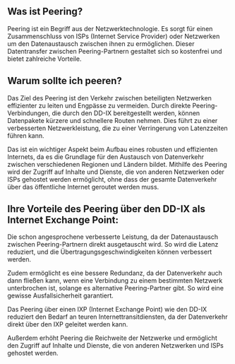 ## Was ist Peering?

Peering ist ein Begriff aus der Netzwerktechnologie. Es sorgt für einen Zusammenschluss von ISPs (Internet Service Provider) oder Netzwerken um den Datenaustausch zwischen ihnen zu ermöglichen. Dieser Datentransfer zwischen Peering-Partnern gestaltet sich so kostenfrei und bietet zahlreiche Vorteile.

## Warum sollte ich peeren?

Das Ziel des Peering ist den Verkehr zwischen beteiligten Netzwerken effizienter zu leiten und Engpässe zu vermeiden. Durch direkte Peering-Verbindungen, die durch den DD-IX bereitgestellt werden, können Datenpakete kürzere und schnellere Routen nehmen. Dies führt zu einer verbesserten Netzwerkleistung, die zu einer Verringerung von Latenzzeiten führen kann.

Das ist ein wichtiger Aspekt beim Aufbau eines robusten und effizienten Internets, da es die Grundlage für den Austausch von Datenverkehr zwischen verschiedenen Regionen und Ländern bildet. Mithilfe des Peering wird der Zugriff auf Inhalte und Dienste, die von anderen Netzwerken oder ISPs gehostet werden ermöglicht, ohne dass der gesamte Datenverkehr über das öffentliche Internet geroutet werden muss.

## Ihre Vorteile des Peering über den DD-IX als Internet Exchange Point:

Die schon angesprochene verbesserte Leistung, da der Datenaustausch zwischen Peering-Partnern direkt ausgetauscht wird. So wird die Latenz reduziert,  und die Übertragungsgeschwindigkeiten können verbessert werden.

Zudem ermöglicht es eine bessere Redundanz, da der Datenverkehr auch dann fließen kann, wenn eine Verbindung zu einem bestimmten Netzwerk unterbrochen ist, solange es alternative Peering-Partner gibt. So wird eine gewisse Ausfallsicherheit garantiert.

Das Peering über einen IXP (Internet Exchange Point) wie den DD-IX reduziert den Bedarf an teuren Internettransitdiensten, da der Datenverkehr direkt über den IXP geleitet werden kann.

Außerdem erhöht Peering die Reichweite der Netzwerke und ermöglicht den Zugriff auf Inhalte und Dienste, die von anderen Netzwerken und ISPs gehostet werden.
